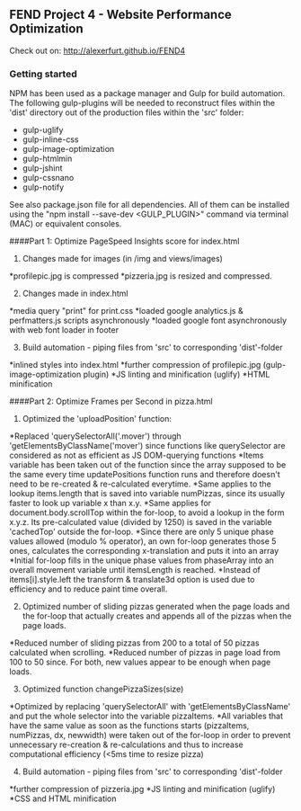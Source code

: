 ## FEND Project 4 - Website Performance Optimization

Check out on: http://alexerfurt.github.io/FEND4

### Getting started

NPM has been used as a package manager and Gulp for build automation. The following gulp-plugins will be needed to reconstruct files within the 'dist' directory out of the production files within the 'src' folder:

* gulp-uglify
* gulp-inline-css
* gulp-image-optimization
* gulp-htmlmin
* gulp-jshint
* gulp-cssnano
* gulp-notify

See also package.json file for all dependencies. All of them can be installed using the "npm install --save-dev <GULP_PLUGIN>" command via terminal (MAC) or equivalent consoles.

####Part 1: Optimize PageSpeed Insights score for index.html

1. Changes made for images (in /img and views/images)

*profilepic.jpg is compressed
*pizzeria.jpg is resized and compressed.

2. Changes made in index.html

*media query "print" for print.css
*loaded google analytics.js & perfmatters.js scripts asynchronously
*loaded google font asynchronously with web font loader in footer

3. Build automation - piping files from 'src' to corresponding 'dist'-folder

*inlined styles into index.html
*further compression of profilepic.jpg (gulp-image-optimization plugin)
*JS linting and minification (uglify)
*HTML minification

####Part 2: Optimize Frames per Second in pizza.html

1. Optimized the 'uploadPosition' function:

*Replaced 'querySelectorAll('.mover') through 'getElementsByClassName('mover') since functions like querySelector are considered as not as efficient as JS DOM-querying functions
*Items variable has been taken out of the function since the array supposed to be the same every time updatePositions function runs and therefore doesn't need to be re-created & re-calculated everytime.
*Same applies to the lookup items.length that is saved into variable numPizzas, since its usually faster to look up variable x than x.y. 
*Same applies for document.body.scrollTop within the for-loop, to avoid a lookup in the form x.y.z. Its pre-calculated value (divided by 1250) is saved in the variable 'cachedTop' outside the for-loop.
*Since there are only 5 unique phase values allowed (modulo % operator), an own for-loop generates those 5 ones, calculates the corresponding x-translation and puts it into an array
*Initial for-loop fills in the unique phase values from phaseArray into an overall movement variable until itemsLength is reached. 
*Instead of items[i].style.left the transform & translate3d option is used due to efficiency and to reduce paint time overall.

2. Optimized number of sliding pizzas generated when the page loads and the for-loop that actually creates and appends all of the pizzas when the page loads. 

*Reduced number of sliding pizzas from 200 to a total of 50 pizzas calculated when scrolling.
*Reduced number of pizzas in page load from 100 to 50 since. For both, new values appear to be enough when page loads.

3. Optimized function changePizzaSizes(size)

*Optimized by replacing 'querySelectorAll' with 'getElementsByClassName' and put the whole selector into the variable pizzaItems.
*All variables that have the same value as soon as the functions starts (pizzaItems, numPizzas, dx, newwidth) were taken out of the for-loop in order to prevent unnecessary re-creation & re-calculations and thus to increase computational efficiency (<5ms time to resize pizza)

4. Build automation - piping files from 'src' to corresponding 'dist'-folder

*further compression of pizzeria.jpg
*JS linting and minification (uglify)
*CSS and HTML minification
   